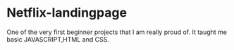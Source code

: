# Netflix-landingpage
One of the very first beginner projects that I am really proud of. It taught me basic JAVASCRIPT,HTML and CSS.
